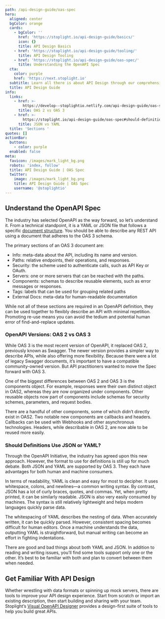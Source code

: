 ```yaml
---
path: /api-design-guide/oas-spec
hero:
  aligned: center
  bgColor: orange
  cards:
    - bgColor: ''
      href: 'https://stoplight.io/api-design-guide/basics/'
      icon: {}
      title: API Design Basics
    - href: 'https://stoplight.io/api-design-guide/tooling/'
      title: API Design Tooling
    - href: 'https://stoplight.io/api-design-guide/oas-spec/'
      title: Understanding the OpenAPI Spec
  cta:
    color: purple
    href: 'https://next.stoplight.io'
  subtitle: Learn all there is about API Design through our comprehensive guide
  title: API Design Guide
info:
  links:
    - href: >-
        https://develop--stoplightio.netlify.com/api-design-guide/oas-spec#openapi-versions:-oas-2-vs-oas-3
      title: OAS 2 vs OAS 3
    - href: >-
        https://stoplight.io/api-design-guide/oas-spec#should-definitions-use-json-or-yaml?
      title: JSON vs YAML
  title: 'Sections '
quotes: []
actionBar:
  buttons:
    - color: purple
  enabled: false
meta:
  favicon: /images/mark_light_bg.png
  robots: 'index, follow'
  title: API Design Guide | OAS Spec
  twitter:
    image: /images/mark_light_bg.png
    title: API Design Guide | OAS Spec
    username: '@stoplightio'
---
```

## Understand the OpenAPI Spec
The industry has selected OpenAPI as the way forward, so let’s understand it. From a technical standpoint, it is a YAML or JSON file that follows a specific [document structure](https://github.com/OAI/OpenAPI-Specification/blob/master/versions/3.0.0.md#documentStructure). You should be able to describe any REST API using a document that adheres to the OAS 3 schema.

The primary sections of an OAS 3 document are:

- Info: meta-data about the API, including its name and version.
- Paths: relative endpoints, their operations, and responses.
- Security: the scheme used to authenticate calls, such as API Key or OAuth.
- Servers: one or more servers that can be reached with the paths.
- Components: schemas to describe reusable elements, such as error messages or responses.
- Tags: labels that can be used for grouping related paths
- External Docs: meta-data for human-readable documentation

While not all of these sections are required in an OpenAPI definition, they can be used together to flexibly describe an API with minimal repetition. Promoting re-use means you can avoid the tedium and potential human error of find-and-replace updates.
### OpenAPI Versions: OAS 2 vs OAS 3
While OAS 3 is the most recent version of OpenAPI, it replaced OAS 2, previously known as Swagger. The newer version provides a simpler way to describe APIs, while also offering more flexibility. Because there were a lot of legacy Swagger documents, it’s important to have a compatible community-owned version. But API practitioners wanted to move the Spec forward with OAS 3.

One of the biggest differences between OAS 2 and OAS 3 is the components object. For example, responses were their own distinct object in OAS2, whereas they are now organized under components. Other reusable objects now part of components include schemas for security schemes, parameters, and request bodies.

There are a handful of other components, some of which didn’t directly exist in OAS2. Two notable new components are callbacks and headers. Callbacks can be used with Webhooks and other asynchronous technologies. Headers, while describable in OAS 2, are now able to be reused more easily.
### Should Definitions Use JSON or YAML?
Through the OpenAPI Initiative, the industry has agreed upon this new approach. However, the format to use for definitions is still up for much debate. Both JSON and YAML are supported by OAS 3. They each have advantages for both human and machine consumers.

In terms of readability, YAML is clean and easy for most to decipher. It uses whitespace, colons, and newlines—a common writing syntax. By contrast, JSON has a lot of curly braces, quotes, and commas. Yet, when pretty printed, it can be similarly readable. JSON is also very easily consumed by machines. The syntax is still relatively lightweight and helps modern languages quickly parse data.

The whitespacing of YAML describes the nesting of data. When accurately written, it can be quickly parsed. However, consistent spacing becomes difficult for human editors. Once a machine understands the data, outputting YAML is straightforward, but manual writing can become an effort in fighting indentations.

There are good and bad things about both YAML and JSON. In addition to reading and writing issues, you’ll find some tools support only one or the other. It’s best to be familiar with both and plan to convert between them when needed.
## Get Familiar With API Design
Whether wrestling with data formats or spinning up mock servers, there are tools to improve your API design experience. Start from scratch or import an existing description, then start building and sharing with your team. Stoplight’s [Visual OpenAPI Designer](https://stoplight.io/design) provides a design-first suite of tools to help you build great APIs.
